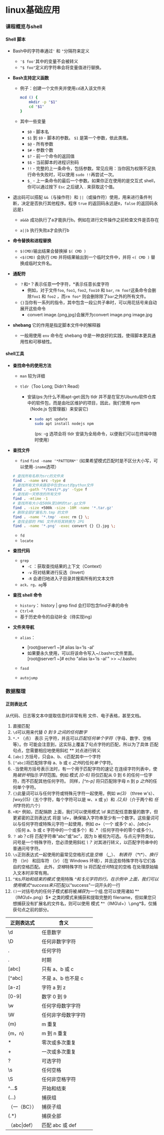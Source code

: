 # linux基础应用

### 课程概览与shell



#### Shell 脚本

+ Bash中的字符串通过`'` 和 `"`分隔符来定义

  + `'$ foo'`其中的变量不会被转义
  +  `"$ foo"`定义的字符串会将变量值进行替换。

+ **Bash支持定义函数**

  + 例子：创建一个文件夹并使用`cd`进入该文件夹

    ```bash
    mcd () {
        mkdir -p "$1"
        cd "$1"
    }
    ```

  + 其中一些变量

    + `$0` - 脚本名
    + `$1` 到 `$9` - 脚本的参数。 `$1` 是第一个参数，依此类推。
    + `$@` - 所有参数
    + `$#` - 参数个数
    + `$?` - 前一个命令的返回值
    + `$$` - 当前脚本的进程识别码
    + `!!` - 完整的上一条命令，包括参数。常见应用：当你因为权限不足执行命令失败时，可以使用 `sudo !!`再尝试一次。
    + `$_` - 上一条命令的最后一个参数。如果你正在使用的是交互式 shell，你可以通过按下 `Esc` 之后键入 . 来获取这个值。

+ 退出码可以搭配 `&&`（与操作符）和 `||`（或操作符）使用，用来进行条件判断，决定是否执行其他程序。程序 `true` 的返回码永远是`0`，`false` 的返回码永远是`1`

  + `a&&b` 成功执行了a才能执行b。例如在进行文件操作之前检查文件是否存在

  + `a||b` 执行失败a才会执行b

+ **命令替换和进程替换**

  + `$(CMD)`输出结果会替换掉 `$( CMD )` 
  + `<$(CMD)` 会执行 `CMD` 并将结果输出到一个临时文件中，并将 `<( CMD )` 替换成临时文件名。
  
+ **通配符**

  + `？`和`*`？表示任意**一个**字符，*表示任意长度字符
    + 例如，对于文件`foo`, `foo1`, `foo2`, `foo10` 和 `bar`, `rm foo?`这条命令会删除`foo1` 和 `foo2` ，而`rm foo*` 则会删除除了`bar`之外的所有文件。
  + `{}`当你有一系列的指令，其中包含一段公共子串时，可以用花括号来自动展开这些命令
    + convert image.{png,jpg}会展开为convert image.png image.jpg

+ **shebang** 它的作用是指定脚本文件中的解释器

  + 一般用使用 `env` 命令在 shebang 中是一种良好的实践，使得脚本更具通用性和可移植性。



#### shell工具

+ **查找命令的使用方法**

  + `man` 较为详细

  + `tldr`（Too Long; Didn’t Read）

    + 安装(ps:为什么不用apt-get:因为 tldr 并不是在官方Ubuntu软件仓库中的软件包，而是由社区维护的项目，因此，我们使用 npm（Node.js 包管理器）来安装它)

      + ```bash
        sudo apt update
        sudo apt install nodejs npm
        ```

        (ps: -g 选项会将 tldr 安装为全局命令，以便我们可以在终端中随时使用）

+ **查找文件**

  + `find` `find -name '*PATTERN*'` (如果希望模式匹配时是不区分大小写，可以使用`-iname`选项）

  ```BASH
  # 查找所有名称为src的文件夹
  find . -name src -type d
  # 查找所有文件夹路径中包含test的python文件
  find . -path '*/test/*.py' -type f
  # 查找前一天修改的所有文件
  find . -mtime -1
  # 查找所有大小在500k至10M的tar.gz文件
  find . -size +500k -size -10M -name '*.tar.gz'
  # 删除全部扩展名为.tmp 的文件
  find . -name '*.tmp' -exec rm {} \;
  # 查找全部的 PNG 文件并将其转换为 JPG
  find . -name '*.png' -exec convert {} {}.jpg \;
  ```

  + `fd`
  + `locate`

+ **查找代码**

  + `grep`
    + `-C` ：获取查找结果的上下文（Context）
    + `-v` 将对结果进行反选（Invert）
    +  `-R` 会递归地进入子目录并搜索所有的文本文件
  + `ack，rg，ag`等

+ **查找 shell 命令**

  + `history`： history | grep find 会打印包含find子串的命令
  + `Ctrl+R`
  + 基于历史命令的自动补全（待实现ing）

+ **文件夹导航**

  + `alias`：
    + [root@server1 ~]# alias la='ls -al'
    + 如果要永久使用，可以将该命令写入~/.bashrc文件里面。[root@server1 ~]# echo "alias la='ls -al'" >> ~/.bashrc

  + `fasd`
  + `autojump`



### 数据整理

#### 正则表达式

从代码、日志等文本中提取信息时非常有用 文件、电子表格，甚至文档。

1. 直接匹配
2. `\d`可以用来代替 *0 到 9 之间的任何数字*
3.  `*.*` （点） 表示 元字符，并且可以*匹配任何单个字符*（字母、数字、空格等）。你 可能会注意到，这实际上覆盖了句点字符的匹配，所以为了具体 匹配句点，您需要相应地使用斜杠 *\* 对点进行转义
4. `[abc]` 方括号，只会a、b、c匹配其中一个字符
5. `[^abc]`将匹配除字母 a、b 或 c *之外*的任何*单个*字符。
6. `-`当使用方括号表示法时，有一个用于匹配字符的速记 在连续字符列表中，使用*破折号*指示*字符*范围。例如 模式 *[0-6]* 将仅匹配从 0 到 6 的任何一位字符，而不匹配其他任何字符。 同样，*[^n-p]* 将只匹配除字母 n 到 p *之外*的任何单个字符。
7. `{}`此量词可以与任何字符或特殊元字符一起使用，例如 *w{3}* （three w's）、*[wxy]{5}*（五个字符，每个字符可以是 w、x 或 y）和 *.{2,6}*（介于两个和 *任何*字符的六个）
8. `+和*` 例如，匹配捐款 上面，我们可以使用模式 *\d* 来匹配任意数量的数字，但更紧密的正则表达式 将是 *\d+*，确保输入字符串至少有一个数字。这些量词可以与任何字符或特殊元字符一起使用，例如 *a+*（一个 或多个 a）、*[abc]+*（任何 a、b 或 c 字符中的一个或多个）和 .*（任何字符中的零个或多个）。
9.  `？` ab？c将 匹配字符串“abc”或“ac”，因为 b 被视为可选。与点元字符类似，问号是一个特殊字符，您必须使用斜杠 *\？* 对其进行转义，以匹配字符串中的普通问号字符。
10. `\s`正则表达式一起使用的最常见空格形式是*空格* （*␣*）、 *制表符* （\*t*）、*换行*符 （*\n*） 和回车符 （*\r*）（在 Windows 环境），并且这些特殊字符与它们各自的空格匹配。 此外，*空格*特殊字符 *\s* 将匹配*任何*特定的空格 在处理原始输入文本时非常有用。
11. `^和$`*开始和结束的模式* 使用特殊 *^*和 *$*元字符的行。在示例中 上面，我们可以使用模式*^success*来*只*匹配以“success”一词开头的一行
12. `()`一对括号内的任何子模式都将被*捕获*为一个组.您可以使用诸如 *^（IMG\d+\.png）$* 之类的模式来捕获和提取完整的 filename，但如果您只想捕获没有扩展名的文件名，则可以使用 模式 *^（IMG\d+）\.png*$，仅捕获句点之前的部分。

| 正则表达式   | 含义               |      |
| ------------ | ------------------ | ---- |
| \d           | 任意数字           |      |
| \D           | 任何非数字字符     |      |
| .            | 任何字符           |      |
| \.           | 时期               |      |
| [abc]        | 只有 a、b 或 c     |      |
| [^abc]       | 不是 a、b 也不是 c |      |
| [a-z]        | 字符 a 到 z        |      |
| [0-9]        | 数字 0 到 9        |      |
| \w           | 任何字母数字字符   |      |
| \W           | 任何非字母数字字符 |      |
| {m}          | m 重复             |      |
| {m，n}       | m 到 n 重复        |      |
| *            | 零次或多次重复     |      |
| +            | 一次或多次重复     |      |
| ?            | 可选字符           |      |
| \s           | 任何空格           |      |
| \S           | 任何非空格字符     |      |
| ^...$        | 开始和结束         |      |
| (...)        | 捕获组             |      |
| （一（BC）） | 捕获子组           |      |
| (.*)         | 捕获全部           |      |
| （abc\|def） | 匹配 abc 或 def    |      |

